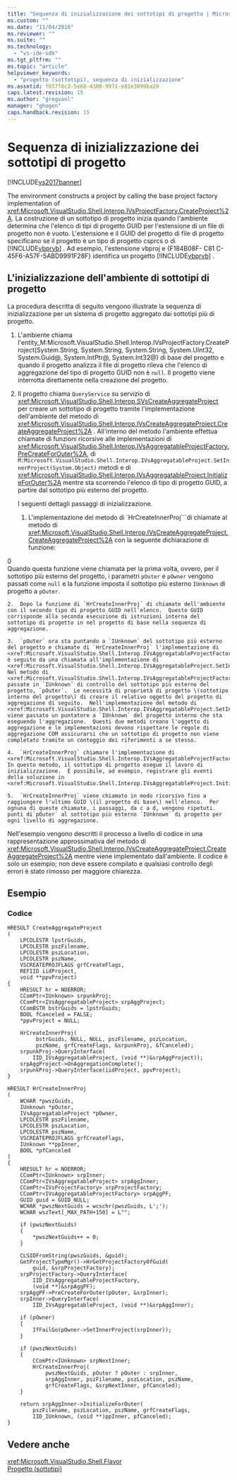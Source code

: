 ```yaml
---
title: "Sequenza di inizializzazione dei sottotipi di progetto | Microsoft Docs"
ms.custom: ""
ms.date: "11/04/2016"
ms.reviewer: ""
ms.suite: ""
ms.technology: 
  - "vs-ide-sdk"
ms.tgt_pltfrm: ""
ms.topic: "article"
helpviewer_keywords: 
  - "progetto (sottotipi), sequenza di inizializzazione"
ms.assetid: f657f8c3-5e68-4308-9971-e81e3099ba29
caps.latest.revision: 15
ms.author: "gregvanl"
manager: "ghogen"
caps.handback.revision: 15
---
```

# Sequenza di inizializzazione dei sottotipi di progetto
[!INCLUDE[vs2017banner](../../code-quality/includes/vs2017banner.md)]

The environment constructs a project by calling the base project factory implementation of <xref:Microsoft.VisualStudio.Shell.Interop.IVsProjectFactory.CreateProject%2A>.  La costruzione di un sottotipo di progetto inizia quando l'ambiente determina che l'elenco di tipi di progetto GUID per l'estensione di un file di progetto non è vuoto.  L'estensione e il GUID del progetto di file di progetto specificano se il progetto è un tipo di progetto csprcs o di [!INCLUDE[vbprvb](../../code-quality/includes/vbprvb_md.md)] .  Ad esempio, l'estensione vbproj e {F184B08F\- C81 C\-45F6\-A57F\-5ABD9991F28F} identifica un progetto [!INCLUDE[vbprvb](../../code-quality/includes/vbprvb_md.md)] .  
  
## L'inizializzazione dell'ambiente di sottotipi di progetto  
 La procedura descritta di seguito vengono illustrate la sequenza di inizializzazione per un sistema di progetto aggregato dai sottotipi più di progetto.  
  
1.  L'ambiente chiama l'entity\_M:Microsoft.VisualStudio.Shell.Interop.IVsProjectFactory.CreateProject\(System.String, System.String, System.String, System.UInt32, System.Guid@, System.IntPtr@, System.Int32@\) di base del progetto e quando il progetto analizza il file di progetto rileva che l'elenco di aggregazione del tipo di progetto GUID non è `null`.  Il progetto viene interrotta direttamente nella creazione del progetto.  
  
2.  Il progetto chiama `QueryService` su servizio di <xref:Microsoft.VisualStudio.Shell.Interop.SVsCreateAggregateProject> per creare un sottotipo di progetto tramite l'implementazione dell'ambiente del metodo di <xref:Microsoft.VisualStudio.Shell.Interop.IVsCreateAggregateProject.CreateAggregateProject%2A> .  All'interno del metodo l'ambiente effettua chiamate di funzioni ricorsive alle implementazioni di <xref:Microsoft.VisualStudio.Shell.Interop.IVsAggregatableProjectFactory.PreCreateForOuter%2A>, di `M:Microsoft.VisualStudio.Shell.Interop.IVsAggregatableProject.SetInnerProject(System.Object)` metodi e di <xref:Microsoft.VisualStudio.Shell.Interop.IVsAggregatableProject.InitializeForOuter%2A> mentre sta scorrendo l'elenco di tipo di progetto GUID, a partire dal sottotipo più esterno del progetto.  
  
     I seguenti dettagli passaggi di inizializzazione.  
  
    1.  L'implementazione del metodo di `HrCreateInnerProj```di chiamate al metodo di <xref:Microsoft.VisualStudio.Shell.Interop.IVsCreateAggregateProject.CreateAggregateProject%2A> con la seguente dichiarazione di funzione:  
  
<CodeContentPlaceHolder>0</CodeContentPlaceHolder>  
         Quando questa funzione viene chiamata per la prima volta, ovvero, per il sottotipo più esterno del progetto, i parametri `pOuter` e `pOwner` vengono passati come `null` e la funzione imposta il sottotipo più esterno `IUnknown` di progetto a `pOuter`.  
  
    2.  Dopo la funzione di `HrCreateInnerProj` di chiamate dell'ambiente con il secondo tipo di progetto GUID nell'elenco.  Questo GUID corrisponde alla seconda esecuzione di istruzioni interna del sottotipo di progetto in nel progetto di base nella sequenza di aggregazione.  
  
    3.  `pOuter` ora sta puntando a `IUnknown` del sottotipo più esterno del progetto e chiamate di `HrCreateInnerProj` l'implementazione di <xref:Microsoft.VisualStudio.Shell.Interop.IVsAggregatableProjectFactory.PreCreateForOuter%2A> è seguito da una chiamata all'implementazione di <xref:Microsoft.VisualStudio.Shell.Interop.IVsAggregatableProject.SetInnerProject%2A>.  Nel metodo di <xref:Microsoft.VisualStudio.Shell.Interop.IVsAggregatableProjectFactory.PreCreateForOuter%2A> passate in `IUnknown` di controllo del sottotipo più esterno del progetto, `pOuter`.  Le necessità di proprietà di progetto \(sottotipo interno del progetto\) di creare il relativo oggetto del progetto di aggregazione di seguito.  Nell'implementazione del metodo di <xref:Microsoft.VisualStudio.Shell.Interop.IVsAggregatableProject.SetInnerProject%2A> viene passato un puntatore a `IUnknown` del progetto interno che sta eseguendo l'aggregazione.  Questi due metodi creano l'oggetto di aggregazione e le implementazioni devono rispettare le regole di aggregazione COM assicurarsi che un sottotipo di progetto non viene completato tramite un conteggio dei riferimenti a se stesso.  
  
    4.  `HrCreateInnerProj` chiamare l'implementazione di <xref:Microsoft.VisualStudio.Shell.Interop.IVsAggregatableProjectFactory.PreCreateForOuter%2A>.  In questo metodo, il sottotipo di progetto esegue il lavoro di inizializzazione.  È possibile, ad esempio, registrare gli eventi della soluzione in <xref:Microsoft.VisualStudio.Shell.Interop.IVsAggregatableProject.InitializeForOuter%2A>.  
  
    5.  `HrCreateInnerProj` viene chiamato in modo ricorsivo fino a raggiungere l'ultimo GUID \(il progetto di base\) nell'elenco.  Per ognuna di queste chiamate, i passaggi, da c a d, vengono ripetuti.  punti di`pOuter` al sottotipo più esterno `IUnknown` di progetto per ogni livello di aggregazione.  
  
 Nell'esempio vengono descritti il processo a livello di codice in una rappresentazione approssimativa del metodo di <xref:Microsoft.VisualStudio.Shell.Interop.IVsCreateAggregateProject.CreateAggregateProject%2A> mentre viene implementato dall'ambiente.  Il codice è solo un esempio; non deve essere compilato e qualsiasi controllo degli errori è stato rimosso per maggiore chiarezza.  
  
## Esempio  
  
### Codice  
  
```  
HRESULT CreateAggregateProject  
(  
    LPCOLESTR lpstrGuids,   
    LPCOLESTR pszFilename,   
    LPCOLESTR pszLocation,  
    LPCOLESTR pszName,   
    VSCREATEPROJFLAGS grfCreateFlags,   
    REFIID iidProject,   
    void **ppvProject)  
{  
    HRESULT hr = NOERROR;  
    CComPtr<IUnknown> srpunkProj;  
    CComPtr<IVsAggregatableProject> srpAggProject;  
    CComBSTR bstrGuids = lpstrGuids;  
    BOOL fCanceled = FALSE;  
    *ppvProject = NULL;  
  
    HrCreateInnerProj(  
         bstrGuids, NULL, NULL, pszFilename, pszLocation,   
         pszName, grfCreateFlags, &srpunkProj, &fCanceled);  
    srpunkProj->QueryInterface(  
        IID_IVsAggregatableProject, (void **)&srpAggProject));  
    srpAggProject->OnAggregationComplete();  
    srpunkProj->QueryInterface(iidProject, ppvProject);  
}  
  
HRESULT HrCreateInnerProj  
(  
    WCHAR *pwszGuids,   
    IUnknown *pOuter,   
    IVsAggregatableProject *pOwner,   
    LPCOLESTR pszFilename,   
    LPCOLESTR pszLocation,  
    LPCOLESTR pszName,   
    VSCREATEPROJFLAGS grfCreateFlags,   
    IUnknown **ppInner,   
    BOOL *pfCanceled  
)  
{  
    HRESULT hr = NOERROR;  
    CComPtr<IUnknown> srpInner;  
    CComPtr<IVsAggregatableProject> srpAggInner;  
    CComPtr<IVsProjectFactory> srpProjectFactory;  
    CComPtr<IVsAggregatableProjectFactory> srpAggPF;  
    GUID guid = GUID_NULL;  
    WCHAR *pwszNextGuids = wcschr(pwszGuids, L';');  
    WCHAR wszText[_MAX_PATH+150] = L"";  
  
    if (pwszNextGuids)  
    {  
        *pwszNextGuids++ = 0;  
    }  
  
    CLSIDFromString(pwszGuids, &guid);  
    GetProjectTypeMgr()->HrGetProjectFactoryOfGuid(  
        guid, &srpProjectFactory);  
    srpProjectFactory->QueryInterface(  
        IID_IVsAggregatableProjectFactory,   
        (void **)&srpAggPF);  
    srpAggPF->PreCreateForOuter(pOuter, &srpInner);  
    srpInner->QueryInterface(  
        IID_IVsAggregatableProject, (void **)&srpAggInner);  
  
    if (pOwner)  
    {  
        IfFailGo(pOwner->SetInnerProject(srpInner));  
    }  
  
    if (pwszNextGuids)  
    {  
        CComPtr<IUnknown> srpNextInner;  
        HrCreateInnerProj(  
            pwszNextGuids, pOuter ? pOuter : srpInner,   
            srpAggInner, pszFilename, pszLocation, pszName,   
            grfCreateFlags, &srpNextInner, pfCanceled);  
    }  
  
    return srpAggInner->InitializeForOuter(  
        pszFilename, pszLocation, pszName, grfCreateFlags,   
        IID_IUnknown, (void **)ppInner, pfCanceled);  
}  
```  
  
## Vedere anche  
 <xref:Microsoft.VisualStudio.Shell.Flavor>   
 [Progetto \(sottotipi\)](../../extensibility/internals/project-subtypes.md)